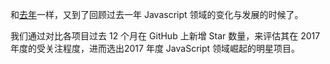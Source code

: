 和[去年](/2016/en)一样，又到了回顾过去一年 Javascript 领域的变化与发展的时候了。

我们通过对比各项目过去 12 个月在 GitHub 上新增 Star 数量，来评估其在 2017 年度的受关注程度，进而选出2017 年度 JavaScript 领域崛起的明星项目。

